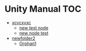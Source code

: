 Unity Manual TOC
================

 - [xcvcxvxc]()
	 - [new test node](newtestnode.md)
	 - [new node test](newnodetest.md)
 - [newfolder2]()
	 - [Orphan1](Orphan1.md)

